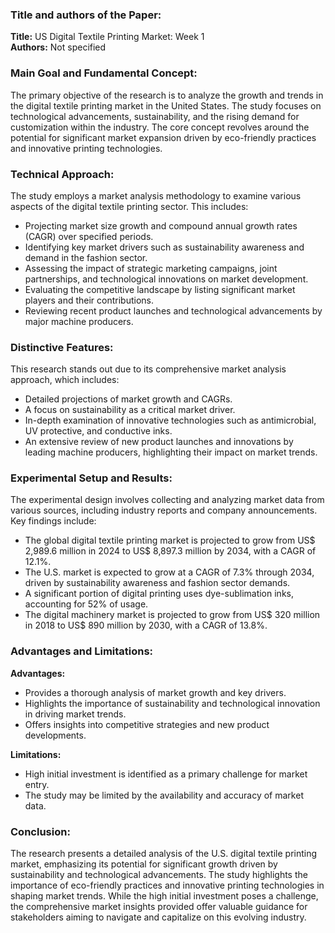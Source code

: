 ### Title and authors of the Paper:
**Title:** US Digital Textile Printing Market: Week 1  
**Authors:** Not specified

### Main Goal and Fundamental Concept:
The primary objective of the research is to analyze the growth and trends in the digital textile printing market in the United States. The study focuses on technological advancements, sustainability, and the rising demand for customization within the industry. The core concept revolves around the potential for significant market expansion driven by eco-friendly practices and innovative printing technologies.

### Technical Approach:
The study employs a market analysis methodology to examine various aspects of the digital textile printing sector. This includes:
- Projecting market size growth and compound annual growth rates (CAGR) over specified periods.
- Identifying key market drivers such as sustainability awareness and demand in the fashion sector.
- Assessing the impact of strategic marketing campaigns, joint partnerships, and technological innovations on market development.
- Evaluating the competitive landscape by listing significant market players and their contributions.
- Reviewing recent product launches and technological advancements by major machine producers.

### Distinctive Features:
This research stands out due to its comprehensive market analysis approach, which includes:
- Detailed projections of market growth and CAGRs.
- A focus on sustainability as a critical market driver.
- In-depth examination of innovative technologies such as antimicrobial, UV protective, and conductive inks.
- An extensive review of new product launches and innovations by leading machine producers, highlighting their impact on market trends.

### Experimental Setup and Results:
The experimental design involves collecting and analyzing market data from various sources, including industry reports and company announcements. Key findings include:
- The global digital textile printing market is projected to grow from US$ 2,989.6 million in 2024 to US$ 8,897.3 million by 2034, with a CAGR of 12.1%.
- The U.S. market is expected to grow at a CAGR of 7.3% through 2034, driven by sustainability awareness and fashion sector demands.
- A significant portion of digital printing uses dye-sublimation inks, accounting for 52% of usage.
- The digital machinery market is projected to grow from US$ 320 million in 2018 to US$ 890 million by 2030, with a CAGR of 13.8%.

### Advantages and Limitations:
**Advantages:**
- Provides a thorough analysis of market growth and key drivers.
- Highlights the importance of sustainability and technological innovation in driving market trends.
- Offers insights into competitive strategies and new product developments.

**Limitations:**
- High initial investment is identified as a primary challenge for market entry.
- The study may be limited by the availability and accuracy of market data.

### Conclusion:
The research presents a detailed analysis of the U.S. digital textile printing market, emphasizing its potential for significant growth driven by sustainability and technological advancements. The study highlights the importance of eco-friendly practices and innovative printing technologies in shaping market trends. While the high initial investment poses a challenge, the comprehensive market insights provided offer valuable guidance for stakeholders aiming to navigate and capitalize on this evolving industry.
